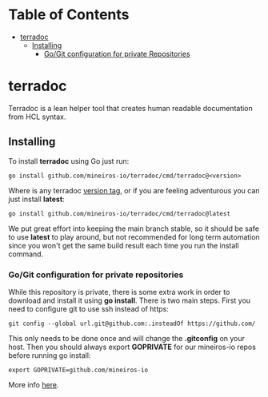 <!-- mdtocstart -->

# Table of Contents

- [terradoc](#terradoc)
    - [Installing](#installing)
        - [Go/Git configuration for private Repositories](#gogit-configuration-for-private-repositories)

<!-- mdtocend -->

# terradoc

Terradoc is a lean helper tool that creates human readable documentation from
HCL syntax.

## Installing

To install **terradoc** using Go just run:

```
go install github.com/mineiros-io/terradoc/cmd/terradoc@<version>
```

Where **<version>** is any terradoc [version tag](https://github.com/mineiros-io/terradock/tags),
or if you are feeling adventurous you can just install **latest**:

```
go install github.com/mineiros-io/terradoc/cmd/terradoc@latest
```

We put great effort into keeping the main branch stable, so it should be safe
to use **latest** to play around, but not recommended for long term automation
since you won't get the same build result each time you run the install command.

### Go/Git configuration for private repositories

While this repository is private, there is some extra work in order to
download and install it using **go install**. There is two main steps.
First you need to configure git to use ssh instead of https:

```
git config --global url.git@github.com:.insteadOf https://github.com/
```

This only needs to be done once and will change the **.gitconfig** on your
host. Then you should always export **GOPRIVATE** for our mineiros-io repos
before running go install:

```
export GOPRIVATE=github.com/mineiros-io
```

More info [here](https://golang.org/ref/mod#private-module-proxy-direct).
